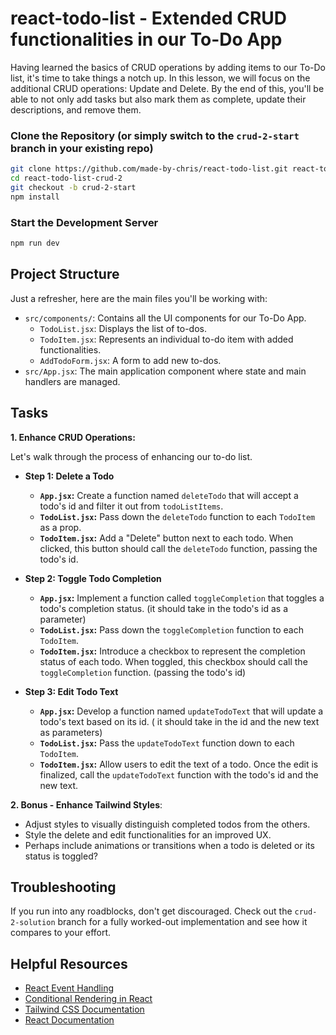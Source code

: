 # react-todo-list - Extended CRUD functionalities in our To-Do App

Having learned the basics of CRUD operations by adding items to our To-Do list,
it's time to take things a notch up. In this lesson, we will focus on the
additional CRUD operations: Update and Delete. By the end of this, you'll be
able to not only add tasks but also mark them as complete, update their
descriptions, and remove them.

### Clone the Repository (or simply switch to the `crud-2-start` branch in your existing repo)

```bash
git clone https://github.com/made-by-chris/react-todo-list.git react-todo-list-crud-2
cd react-todo-list-crud-2
git checkout -b crud-2-start
npm install
```

### Start the Development Server

```bash
npm run dev
```

## Project Structure

Just a refresher, here are the main files you'll be working with:

- `src/components/`: Contains all the UI components for our To-Do App.
  - `TodoList.jsx`: Displays the list of to-dos.
  - `TodoItem.jsx`: Represents an individual to-do item with added
    functionalities.
  - `AddTodoForm.jsx`: A form to add new to-dos.
- `src/App.jsx`: The main application component where state and main handlers
  are managed.

## Tasks

**1. Enhance CRUD Operations:**

Let's walk through the process of enhancing our to-do list.

- **Step 1: Delete a Todo**
  - **`App.jsx`:** Create a function named `deleteTodo` that will accept a
    todo's id and filter it out from `todoListItems`.
  - **`TodoList.jsx`:** Pass down the `deleteTodo` function to each `TodoItem`
    as a prop.
  - **`TodoItem.jsx`:** Add a "Delete" button next to each todo. When clicked,
    this button should call the `deleteTodo` function, passing the todo's id.

- **Step 2: Toggle Todo Completion**
  - **`App.jsx`:** Implement a function called `toggleCompletion` that toggles a
    todo's completion status. (it should take in the todo's id as a parameter)
  - **`TodoList.jsx`:** Pass down the `toggleCompletion` function to each
    `TodoItem`.
  - **`TodoItem.jsx`:** Introduce a checkbox to represent the completion status
    of each todo. When toggled, this checkbox should call the `toggleCompletion`
    function. (passing the todo's id)

- **Step 3: Edit Todo Text**
  - **`App.jsx`:** Develop a function named `updateTodoText` that will update a
    todo's text based on its id. ( it should take in the id and the new text as
    parameters)
  - **`TodoList.jsx`:** Pass the `updateTodoText` function down to each
    `TodoItem`.
  - **`TodoItem.jsx`:** Allow users to edit the text of a todo. Once the edit is
    finalized, call the `updateTodoText` function with the todo's id and the new
    text.

**2. Bonus - Enhance Tailwind Styles**:

- Adjust styles to visually distinguish completed todos from the others.
- Style the delete and edit functionalities for an improved UX.
- Perhaps include animations or transitions when a todo is deleted or its status
  is toggled?

## Troubleshooting

If you run into any roadblocks, don't get discouraged. Check out the
`crud-2-solution` branch for a fully worked-out implementation and see how it
compares to your effort.

## Helpful Resources

- [React Event Handling](https://react.dev/learn/responding-to-events)
- [Conditional Rendering in React](https://react.dev/learn/conditional-rendering)
- [Tailwind CSS Documentation](https://tailwindcss.com/docs)
- [React Documentation](https://reactjs.org/docs/getting-started.html)
